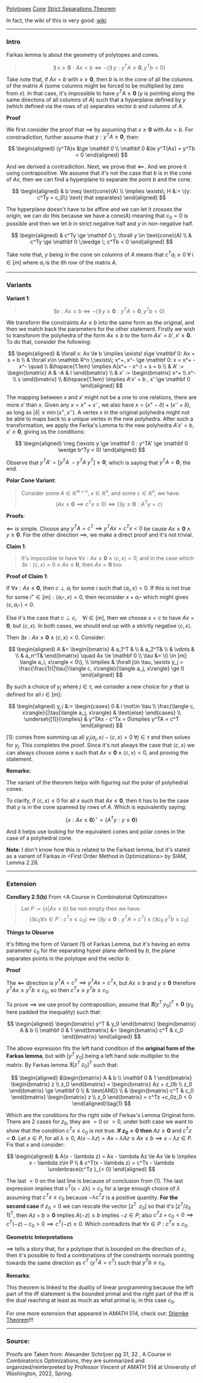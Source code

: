 [Polytopes](Polytopes.md)
[Cone](../AMATH%20516%20Numerical%20Optimizations/Background/Cone.md)
[Strict Separations Theorem](../AMATH%20516%20Numerical%20Optimizations/CVX%20Geometry/Strict%20Separations%20Theorem.md)

In fact, the wiki of this is very good: [wiki](https://en.wikipedia.org/wiki/Farkas%27_lemma)


---
### **Intro**

Farkas lemma is about the geometry of polytopes and cones. 

> $$
> \exists\; x \ge \mathbf 0: Ax = b \iff 
> \neg (\exists\; y: y^TA\ge \mathbf 0 , y^Tb < 0)
> $$

Take note that, if $Ax = b$ with $x \ge \mathbf 0$, then $b$ is in the cone of all the columns of the matrix $A$ (some columns might be forced to be multiplied by zero from $x$). In that case, it's impossible to have $y^TA\ge \mathbf 0$ ($y$ is pointing along the same directons of all columns of $A$) such that a hyperplane defined by $y$ (which defined via the rows of $a$) separates vector $b$ and columns of $A$. 

**Proof**

We first consider the proof that $\implies$ by assuming that $x \ge \mathbf 0$ with $Ax = b$. For constradiction, further assume that $y: y^TA\ge \mathbf 0$, then: 

$$
\begin{aligned}
    (y^TA)x &\ge \mathbf 0
    \\
    \mathbf 0  &\le 
    y^T(Ax) = y^Tb < 0
\end{aligned}
$$

And we derived a contradiction. Next, we prove that $\impliedby$. And we prove it using contrapositive. We assume that it's not the case that $b$ is in the cone of $Ax$, then we can find a hyperplane to separate the point $b$ and the cone. 

$$
\begin{aligned}
    & b \neq \text{cone}(A)
    \\
    \implies \exists\; H &:= \{y: c^Ty = c_0\} \text{ that separates}
\end{aligned}
$$

The hyperplane doesn't have to be affine and we can let it crosses the origin, we can do this because we have a $\text{cone}(A)$ meaning that $c_0 = 0$ is possible and then we let $b$ in strict negative half and $y$ in non-negative half. 

$$
\begin{aligned}
    & c^Ty \ge \mathbf 0 \; \forall y \in \text{cone}(A)
    \\
    & c^Ty \ge \mathbf 0 \;\wedge \; c^Tb < 0
\end{aligned}
$$

Take note that, $y$ being in the cone on columns of $A$ means that $c^Ta_i \ge 0\;\forall \; i\in [m]$ where $a_i$ is the ith row of the matrix $A$. 


---
### **Variants**


**Variant 1**: 
> $$
> \exists x: Ax \le b \iff 
> \neg( \exists \; y \ge \mathbf 0 : y^TA = \mathbf 0 , y^Tb < 0 )
> $$

We transform the constraints $Ax \le b$ into the same form as the original, and then we match back the parameters for the other statement. Firstly we wish to transforom the polyhedra of the form $Ax \le b$ to the form $Ax' = b', x'\ge \mathbf 0$. To do that, consider the following: 

$$
\begin{aligned}
    & \forall x: Ax \le b \implies \exists! s\ge \mathbf 0: Ax + s = b
    \\
    & \forall x\in \mathbb R^n \;\exists\; x^+, x^- \ge \mathbf 0: 
    x = x^+ - x^- \quad 
    \\
    &\hspace{1.1em} \implies 
        A(x^+ - x^-) + s = b
    \\
    & A' := \begin{bmatrix}
        A & -A & I
    \end{bmatrix}
    \\
    & x' := \begin{bmatrix}
        x^+ \\ x^- \\ s
    \end{bmatrix}
    \\
    &\hspace{1.1em} \implies
    A'x' = b , x' \ge \mathbf 0
\end{aligned}
$$

The mapping between $x$ and $x'$ might not be a one to one relations, there are more $x'$ than $x$. Given any $x = x^+ + x^-$, we also have $x = (x^+ - \delta) + (x^- + \delta)$, as long as $|\delta| \le \min(x^+, x^-)$. A vertex $x$ in the original polyhedra might not be able to maps back to a unique vertex in the new polyhedra. After such a transformation, we apply the Ferka's Lemma to the new polyhedra $A'x' = b, x' \ge \mathbf 0$, giving us the conditions: 

$$
\begin{aligned}
    \neg (\exists y \ge \mathbf 0 : y^TA' \ge \mathbf 0 \wedge b^Ty < 0)
\end{aligned}
$$

Observe that $y^TA' = [y^TA \; -y^TA \; y^T] \ge \mathbf 0$, which is saying that $y^TA = \mathbf 0$; the end. 

**Polar Cone Variant**: 

> Consider some $A\in \mathbb R^{m\times n}$, $x\in \mathbb R^n$, and some $c\in \mathbb R^n$, we have: 
> $$
>     (Ax\le \mathbf 0 \implies c^Tx \le 0) \iff (\exists y\ge \mathbf 0: A^Ty = c)
> $$

**Proofs**: 

$\impliedby$ is simple. Choose any $y^TA = c^T \implies y^TAx = c^Tx < 0$ be cause $Ax \le \mathbf 0 \wedge y \ge \mathbf 0$. For the other direction $\implies$, we make a direct proof and it's not trivial. 

**Claim 1**: 

> It's impossible to have $\forall x: Ax \le \mathbf 0 \wedge \langle c, x\rangle = 0$, and in the case which $\exists x: \langle c, x\rangle = 0 \wedge Ax \le \mathbf 0$, then $Ax = \mathbf 0$ too. 
> 
**Proof of Claim 1**: 

If $\forall x: Ax \le \mathbf 0$, then $c \perp a_i$ for some $i$ such that $\langle a_i, x\rangle < 0$. If this is not true for some $i^+\in [m]: \langle a_{i^+}, x\rangle = 0$, then reconsider $x + a_{i^+}$ which might gives $\langle c, a_{i^+}\rangle < 0$.

Else it's the case that $c\perp c_i \quad \forall i \in [m]$, then we choose $x = c$ to have $Ax = \mathbf 0$, but $\langle c, x\rangle$. In both cases, we should end up with a strictly negative $\langle c, x\rangle$.  

Then $\exists x: Ax \le \mathbf 0 \wedge \langle c, x \rangle < 0$. Consider: 

$$
\begin{aligned}
    A &= \begin{bmatrix}
        & a_1^T & \\ & a_2^T& \\  & \vdots & \\ & a_n^T& 
    \end{bmatrix} \quad Ax \le \mathbf 0
    \\
    \tau &= \{i \in [m]: \langle a_i, x\rangle < 0\}, 
    \\
    \implies &
    \forall j\in \tau, \exists y_j = \frac{\frac{1}{|\tau|}\langle c, x\rangle}{\langle a_j, x\rangle} \ge 0
\end{aligned}
$$

By such a choice of $y_j$ where $j\in \tau$, we consider a new choice for $y$ that is defined for all $i\in [m]$: 

$$
\begin{aligned}
    y_i &:= \begin{cases}
        0 & i \not\in \tau
        \\
        \frac{\langle c, x\rangle}{|\tau|\langle a_j, x\rangle} & \text{else}
    \end{cases}
    \\
    \underset{[1]}{\implies} & 
    y^TAx - c^Tx = 0\implies y^TA = c^T
\end{aligned}
$$

\[1\]: comes from summing up all $y_j\langle a_j, x\rangle - \langle c, x\rangle = 0 \;\forall j \in \tau$ and then solves for $y_j$. This completes the proof. Since it's not always the case that $\langle c, x\rangle$ we can always choose some $x$ such that $Ax\le \mathbf 0 \wedge \langle c, x\rangle < 0$, and proving the statement. 

**Remarks:**

The variant of the theorem helps with figuring out the polar of polyhedral cones. 

To clarify, if $\langle c, x\rangle\le 0$ for all $x$ such that $Ax \le \mathbf 0$, then it has to be the case that $y$ is in the cone spanned by rows of $A$. Which is equivalently saying: 

$$
\{x: Ax \le \mathbf 0\}^\circ = \{A^Ty: y\ge \mathbf 0\}
$$

And it helps use looking for the equivalent cones and polar cones in the case of a polyhedral cone. 

**Note**: I don't know how this is related to the Farkast lemma, but it's stated as a variant of Farkas in \<First Order Method in Optimizations\> by SIAM, Lemma 2.28. 

---
### **Extension**

**Corollary 2.5(b)** From \<A Course in Combinatorial Optimization\>

> Let $P:= \{x|Ax \le b\}$ be non empty then we have: 
> $$
> (\exists c_0\forall x \in P: c^Tx \le c_0 ) \iff (\exists y \ge \mathbf 0: y^TA = c^T)\wedge (\exists c_0 \; y^Tb \le  c_0)
> $$

**Things to Observe**

It's fitting the form of Variant (1) of Farkas Lemma, but it's having an extra parameter $c_0$ for the separating hyper plane defined by $b$, the plane separates points in the polytope and the vector $b$. 

**Proof**

The $\impliedby$ direction is $y^TA = c^T \implies y^TAx = c^Tx$, but $Ax \le b$  and $y\ge \mathbf 0$ therefore $y^TAx \le y^Tb \le c_0$, so then $c^Tx \le y^Tb \le c_0$. 


To prove $\implies$ we use proof by contraposition, assume that $\nexists [y^T \; y_0]^T\ge \mathbf 0$ ($y_0$ here padded the inequality) such that: 

$$
\begin{aligned}
    \begin{bmatrix}
        y^T & y_0
    \end{bmatrix}
    \begin{bmatrix}
        A & b
        \\
        \mathbf 0 & 1
    \end{bmatrix}
    &= 
    \begin{bmatrix}
        c^T & c_0
    \end{bmatrix}
\end{aligned}
$$

The above expression fits the left hand condition of the **original form of the Farkas lemma**, but with $[y^T \; y_0]$ being a left hand side multiplier to the matrix. By Farkas lemma $\exists [z^T \; z_0]^T$ such that: 

$$
\begin{aligned}
    &\begin{bmatrix}
        A & b \\
        \mathbf 0 & 1
    \end{bmatrix} 
    \begin{bmatrix}
        z \\ z_0
    \end{bmatrix}
    =
    \begin{bmatrix}
        Az + z_0b
        \\
        z_0
    \end{bmatrix}
    \ge 
    \mathbf 0
    \\
    & \text{AND}
    \\
    & \begin{bmatrix}
        c^T & c_0
    \end{bmatrix}
    \begin{bmatrix}
        z \\ z_0
    \end{bmatrix}
    = 
    c^Tz +c_0z_0 < 0
\end{aligned}\tag{1}
$$

Which are the conditions for the right side of Ferkas's Lemma Original form. There are 2 cases for $z_0$, they are $=0$ or $> 0$, under both case we want to show that the condition $c^Tx \le c_0$ is not true. **If $z_0 = 0$ then** $Az\ge \mathbf 0$ and $c^Tz< \mathbf 0$. Let $x\in P$, for all $\lambda\ge 0$, $A(x - \lambda z) = Ax - \lambda Az \le Ax \le b \implies x - \lambda z\in P$. Fix that $x$ and consider: 

$$
\begin{aligned}
    & A(x - \lambda z) = Ax - \lambda Az \le Ax \le b \implies x - \lambda z\in P
    \\
    & c^T(x - \lambda z) = c^Tx - \lambda \underbrace{c^Tz }_{< 0}
\end{aligned}
$$

The last $<0$ on the last line is because of conclusion from (1). The last expression implies that $c^T(x - z\lambda) > c_0$ for a large enough choice of $\lambda$ assuming that $c^Tx \le c_0$ because $-\lambda c^Tz$ is a positive quantity. **For the second case**  if $z_0 > 0$ we can rescale the vector $[z^T \;\;z_0]$ so that it's $[z^T/z_0 \;\; 1]^T$, then $Az + b \ge \mathbf 0$ implies $A(-z)\le b$ implies $-z \in P$; also $c^Tz + c_0 < 0 \implies c^T(-z) - c_0 > 0 \implies c^T(-z) \ge 0$. Which contradicts that $\forall x \in P: c^Tx \le c_0$. 

**Geometric Interpretations**

$\implies$ tells a story that, for a polytope that is bounded on the direction of $c$, then it's possible to find a combinations of the constraints normals pointing towards the same direction as $c^T$ ($y^TA = c^T$) such that $y^Tb\le c_0$. 

**Remarks**: 

This theorem is linked to the duality of linear programming because the left part of the iff statement is the bounded primal and the right part of the iff is the dual reaching at least as much as what primal is; in this case $c_0$. 

For one more extension that appeared in AMATH 514, check out: [Stiemke Theorem](Stiemke%20Theorem.md)!!!

---
### **Source**:
Proofs are Taken from: Alexander Schrijver pg 31, 32 , A Course in Combinatorics Optimizations, they are summarized and organized/reinterpreted by Professor Vincent of AMATH 514 at University of Washington, 2022, Spring. 